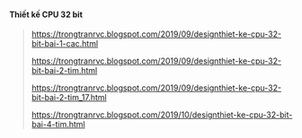 #### Thiết kế CPU 32 bit
> https://trongtranrvc.blogspot.com/2019/09/designthiet-ke-cpu-32-bit-bai-1-cac.html
>
> https://trongtranrvc.blogspot.com/2019/09/designthiet-ke-cpu-32-bit-bai-2-tim.html
>
> https://trongtranrvc.blogspot.com/2019/09/designthiet-ke-cpu-32-bit-bai-2-tim_17.html
> 
> https://trongtranrvc.blogspot.com/2019/10/designthiet-ke-cpu-32-bit-bai-4-tim.html
